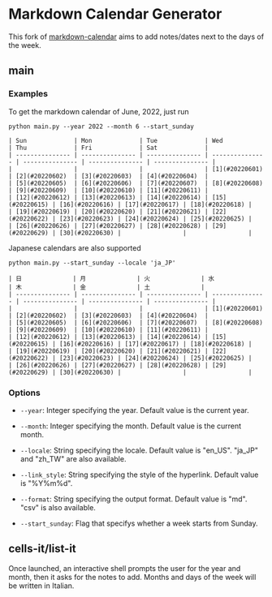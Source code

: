 # Markdown Calendar Generator

This fork of [markdown-calendar](https://github.com/kaiwinut/markdown-calendar-generator) aims to add notes/dates next to the days of the week.

## main

### Examples
To get the markdown calendar of June, 2022, just run 

`python main.py --year 2022 --month 6 --start_sunday`

```
| Sun             | Mon             | Tue             | Wed             | Thu             | Fri             | Sat             |
| --------------- | --------------- | --------------- | --------------- | --------------- | --------------- | --------------- |
|                 |                 |                 | [1](#20220601)  | [2](#20220602)  | [3](#20220603)  | [4](#20220604)  |
| [5](#20220605)  | [6](#20220606)  | [7](#20220607)  | [8](#20220608)  | [9](#20220609)  | [10](#20220610) | [11](#20220611) |
| [12](#20220612) | [13](#20220613) | [14](#20220614) | [15](#20220615) | [16](#20220616) | [17](#20220617) | [18](#20220618) |
| [19](#20220619) | [20](#20220620) | [21](#20220621) | [22](#20220622) | [23](#20220623) | [24](#20220624) | [25](#20220625) |
| [26](#20220626) | [27](#20220627) | [28](#20220628) | [29](#20220629) | [30](#20220630) |                 |                 |
```

Japanese calendars are also supported

`python main.py --start_sunday --locale 'ja_JP'`

```
| 日              | 月              | 火              | 水              | 木              | 金              | 土              |
| --------------- | --------------- | --------------- | --------------- | --------------- | --------------- | --------------- |
|                 |                 |                 | [1](#20220601)  | [2](#20220602)  | [3](#20220603)  | [4](#20220604)  |
| [5](#20220605)  | [6](#20220606)  | [7](#20220607)  | [8](#20220608)  | [9](#20220609)  | [10](#20220610) | [11](#20220611) |
| [12](#20220612) | [13](#20220613) | [14](#20220614) | [15](#20220615) | [16](#20220616) | [17](#20220617) | [18](#20220618) |
| [19](#20220619) | [20](#20220620) | [21](#20220621) | [22](#20220622) | [23](#20220623) | [24](#20220624) | [25](#20220625) |
| [26](#20220626) | [27](#20220627) | [28](#20220628) | [29](#20220629) | [30](#20220630) |                 |                 |
```

### Options

- `--year`: Integer specifying the year. Default value is the current year.

- `--month`: Integer specifying the month. Default value is the current month.

- `--locale`: String specifying the locale. Default value is "en_US". "ja_JP" and "zh_TW" are also available.

- `--link_style`: String specifying the style of the hyperlink. Default value is "%Y%m%d".

- `--format`: String specifying the output format. Default value is "md". "csv" is also available.

- `--start_sunday`: Flag that specifys whether a week starts from Sunday.

## cells-it/list-it

Once launched, an interactive shell prompts the user for the year and month, then it asks for the notes to add.
Months and days of the week will be written in Italian.
